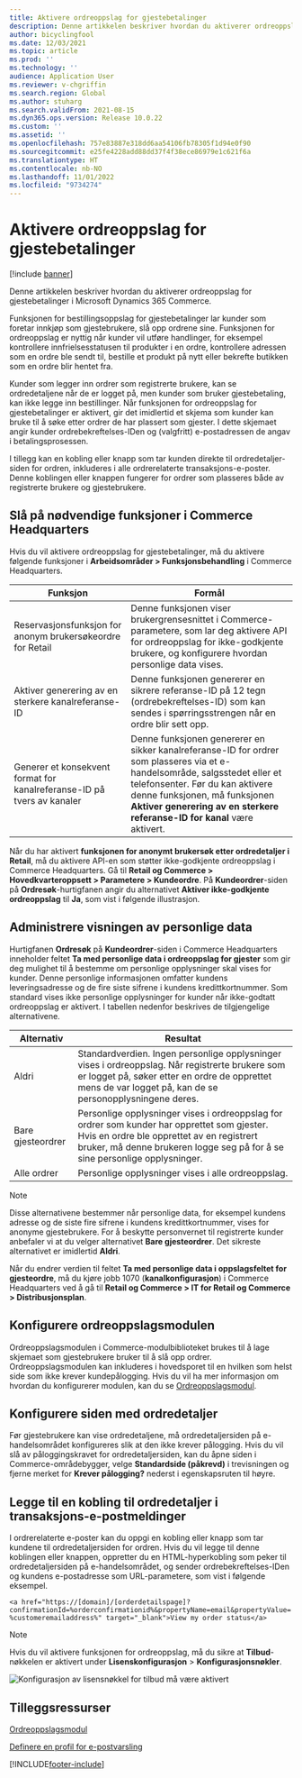```yaml
---
title: Aktivere ordreoppslag for gjestebetalinger
description: Denne artikkelen beskriver hvordan du aktiverer ordreoppslag for gjestebetalinger i Microsoft Dynamics 365 Commerce.
author: bicyclingfool
ms.date: 12/03/2021
ms.topic: article
ms.prod: ''
ms.technology: ''
audience: Application User
ms.reviewer: v-chgriffin
ms.search.region: Global
ms.author: stuharg
ms.search.validFrom: 2021-08-15
ms.dyn365.ops.version: Release 10.0.22
ms.custom: ''
ms.assetid: ''
ms.openlocfilehash: 757e83887e318dd6aa54106fb78305f1d94e0f90
ms.sourcegitcommit: e25fe4228add88dd37f4f38ece86979e1c621f6a
ms.translationtype: HT
ms.contentlocale: nb-NO
ms.lasthandoff: 11/01/2022
ms.locfileid: "9734274"
---
```

# <a name="enable-order-lookup-for-guest-checkouts"></a>Aktivere ordreoppslag for gjestebetalinger

[!include [banner](includes/banner.md)]

Denne artikkelen beskriver hvordan du aktiverer ordreoppslag for gjestebetalinger i Microsoft Dynamics 365 Commerce.

Funksjonen for bestillingsoppslag for gjestebetalinger lar kunder som foretar innkjøp som gjestebrukere, slå opp ordrene sine. Funksjonen for ordreoppslag er nyttig når kunder vil utføre handlinger, for eksempel kontrollere innfrielsesstatusen til produkter i en ordre, kontrollere adressen som en ordre ble sendt til, bestille et produkt på nytt eller bekrefte butikken som en ordre blir hentet fra.

Kunder som legger inn ordrer som registrerte brukere, kan se ordredetaljene når de er logget på, men kunder som bruker gjestebetaling, kan ikke legge inn bestillinger. Når funksjonen for ordreoppslag for gjestebetalinger er aktivert, gir det imidlertid et skjema som kunder kan bruke til å søke etter ordrer de har plassert som gjester. I dette skjemaet angir kunder ordrebekreftelses-IDen og (valgfritt) e-postadressen de angav i betalingsprosessen.

I tillegg kan en kobling eller knapp som tar kunden direkte til ordredetaljer-siden for ordren, inkluderes i alle ordrerelaterte transaksjons-e-poster. Denne koblingen eller knappen fungerer for ordrer som plasseres både av registrerte brukere og gjestebrukere.

## <a name="turn-on-necessary-features-in-commerce-headquarters"></a>Slå på nødvendige funksjoner i Commerce Headquarters

Hvis du vil aktivere ordreoppslag for gjestebetalinger, må du aktivere følgende funksjoner i **Arbeidsområder \> Funksjonsbehandling** i Commerce Headquarters.

| Funksjon | Formål |
|---------|---------|
| Reservasjonsfunksjon for anonym brukersøkeordre for Retail | Denne funksjonen viser brukergrensesnittet i Commerce-parametere, som lar deg aktivere API for ordreoppslag for ikke-godkjente brukere, og konfigurere hvordan personlige data vises. |
| Aktiver generering av en sterkere kanalreferanse-ID | Denne funksjonen genererer en sikrere referanse-ID på 12 tegn (ordrebekreftelses-ID) som kan sendes i spørringsstrengen når en ordre blir sett opp. |
| Generer et konsekvent format for kanalreferanse-ID på tvers av kanaler | Denne funksjonen genererer en sikker kanalreferanse-ID for ordrer som plasseres via et e-handelsområde, salgsstedet eller et telefonsenter. Før du kan aktivere denne funksjonen, må funksjonen **Aktiver generering av en sterkere referanse-ID for kanal** være aktivert. |

Når du har aktivert **funksjonen for anonymt brukersøk etter ordredetaljer i Retail**, må du aktivere API-en som støtter ikke-godkjente ordreoppslag i Commerce Headquarters. Gå til **Retail og Commerce \> Hovedkvarteroppsett \> Parametere \> Kundeordre**. På **Kundeordrer**-siden på **Ordresøk**-hurtigfanen angir du alternativet **Aktiver ikke-godkjente ordreoppslag** til **Ja**, som vist i følgende illustrasjon.

## <a name="manage-the-display-of-personal-data"></a>Administrere visningen av personlige data

Hurtigfanen **Ordresøk** på **Kundeordrer**-siden i Commerce Headquarters inneholder feltet **Ta med personlige data i ordreoppslag for gjester** som gir deg mulighet til å bestemme om personlige opplysninger skal vises for kunder. Denne personlige informasjonen omfatter kundens leveringsadresse og de fire siste sifrene i kundens kredittkortnummer. Som standard vises ikke personlige opplysninger for kunder når ikke-godtatt ordreoppslag er aktivert. I tabellen nedenfor beskrives de tilgjengelige alternativene.

| Alternativ | Resultat |
|--------|--------|
| Aldri | Standardverdien. Ingen personlige opplysninger vises i ordreoppslag. Når registrerte brukere som er logget på, søker etter en ordre de opprettet mens de var logget på, kan de se personopplysningene deres. |
| Bare gjesteordrer | Personlige opplysninger vises i ordreoppslag for ordrer som kunder har opprettet som gjester. Hvis en ordre ble opprettet av en registrert bruker, må denne brukeren logge seg på for å se sine personlige opplysninger. |
| Alle ordrer | Personlige opplysninger vises i alle ordreoppslag. |

> [!NOTE]
> Disse alternativene bestemmer når personlige data, for eksempel kundens adresse og de siste fire sifrene i kundens kredittkortnummer, vises for anonyme gjestebrukere. For å beskytte personvernet til registrerte kunder anbefaler vi at du velger alternativet **Bare gjesteordrer**. Det sikreste alternativet er imidlertid **Aldri**.

Når du endrer verdien til feltet **Ta med personlige data i oppslagsfeltet for gjesteordre**, må du kjøre jobb 1070 (**kanalkonfigurasjon**) i Commerce Headquarters ved å gå til **Retail og Commerce \> IT for Retail og Commerce \> Distribusjonsplan**.

## <a name="configure-the-order-lookup-module"></a>Konfigurere ordreoppslagsmodulen

Ordreoppslagsmodulen i Commerce-modulbiblioteket brukes til å lage skjemaet som gjestebrukere bruker til å slå opp ordrer. Ordreoppslagsmodulen kan inkluderes i hovedsporet til en hvilken som helst side som ikke krever kundepålogging. Hvis du vil ha mer informasjon om hvordan du konfigurerer modulen, kan du se [Ordreoppslagsmodul](order-lookup-module.md).

## <a name="configure-the-order-details-page"></a>Konfigurere siden med ordredetaljer

Før gjestebrukere kan vise ordredetaljene, må ordredetaljersiden på e-handelsområdet konfigureres slik at den ikke krever pålogging. Hvis du vil slå av påloggingskravet for ordredetaljersiden, kan du åpne siden i Commerce-områdebygger, velge **Standardside (påkrevd)** i trevisningen og fjerne merket for **Krever pålogging?** nederst i egenskapsruten til høyre.

## <a name="add-a-link-to-order-details-in-transactional-emails"></a>Legge til en kobling til ordredetaljer i transaksjons-e-postmeldinger

I ordrerelaterte e-poster kan du oppgi en kobling eller knapp som tar kundene til ordredetaljersiden for ordren. Hvis du vil legge til denne koblingen eller knappen, oppretter du en HTML-hyperkobling som peker til ordredetaljersiden på e-handelsområdet, og sender ordrebekreftelses-IDen og kundens e-postadresse som URL-parametere, som vist i følgende eksempel.

`<a href="https://[domain]/[orderdetailspage]?confirmationId=%orderconfirmationid%&propertyName=email&propertyValue=%customeremailaddress%" target="_blank">View my order status</a>`

> [!NOTE]
> Hvis du vil aktivere funksjonen for ordreoppslag, må du sikre at **Tilbud**-nøkkelen er aktivert under **Lisenskonfigurasjon** > **Konfigurasjonsnøkler**.
>
>![Konfigurasjon av lisensnøkkel for tilbud må være aktivert](./media/Quotations_License_Key_Configuration.png)

## <a name="additional-resources"></a>Tilleggsressurser

[Ordreoppslagsmodul](order-lookup-module.md)

[Definere en profil for e-postvarsling](email-notification-profiles.md)

[!INCLUDE[footer-include](../includes/footer-banner.md)]
